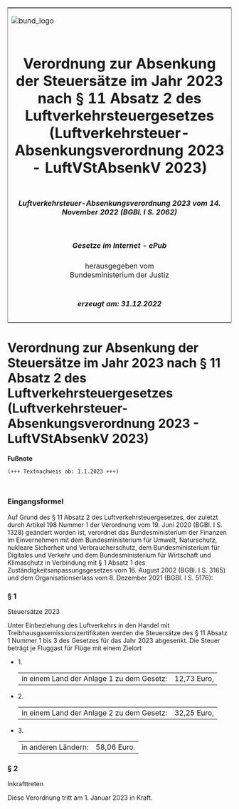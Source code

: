 <span id="DECKBLATT.html"></span>

<table border="0" frame="border" width="100%">

<tr valign="top">

<td align="left">

![bund\_logo](BfJ_2021_Web_de_de.gif)

</td>

<td align="right">

 

</td>

</tr>

<tr align="center" valign="middle">

<td colspan="2">

# Verordnung zur Absenkung der Steuersätze im Jahr 2023 nach § 11 Absatz 2 des Luftverkehrsteuergesetzes (Luftverkehrsteuer-Absenkungsverordnung 2023 - LuftVStAbsenkV 2023)

</td>

</tr>

<tr align="center" valign="middle">

<td colspan="2">

##### Luftverkehrsteuer-Absenkungsverordnung 2023 vom 14. November 2022 (BGBl. I S. 2062)

</td>

</tr>

<tr align="center" valign="middle">

<td colspan="2">

  
  

##### Gesetze im Internet - ePub  
  
herausgegeben vom  
Bundesministerium der Justiz

</td>

</tr>

<tr align="center" valign="bottom">

<td colspan="2">

  
  

##### erzeugt am: 31.12.2022

</td>

</tr>

</table>

<span id="BJNR206200022.html"></span>

# Verordnung zur Absenkung der Steuersätze im Jahr 2023 nach § 11 Absatz 2 des Luftverkehrsteuergesetzes (Luftverkehrsteuer-Absenkungsverordnung 2023 - LuftVStAbsenkV 2023)

<div>

  
**Fußnote**

<div class="jnhtml">

<div>

<div class="jurAbsatz">

  

``` 
(+++ Textnachweis ab: 1.1.2023 +++)

 
```

</div>

</div>

</div>

</div>

<span id="BJNR206200022BJNE000100000.html"></span>

### Eingangsformel  

<div>

<div class="jnhtml">

<div>

<div class="jurAbsatz">

Auf Grund des § 11 Absatz 2 des Luftverkehrsteuergesetzes, der zuletzt
durch Artikel 198 Nummer 1 der Verordnung vom 19. Juni 2020 (BGBl. I S.
1328) geändert worden ist, verordnet das Bundesministerium der Finanzen
im Einvernehmen mit dem Bundesministerium für Umwelt, Naturschutz,
nukleare Sicherheit und Verbraucherschutz, dem Bundesministerium für
Digitales und Verkehr und dem Bundesministerium für Wirtschaft und
Klimaschutz in Verbindung mit § 1 Absatz 1 des
Zuständigkeitsanpassungsgesetzes vom 16. August 2002 (BGBl. I S. 3165)
und dem Organisationserlass vom 8. Dezember 2021 (BGBl. I S. 5176):

</div>

</div>

</div>

</div>

<span id="BJNR206200022BJNE000200000.html"></span>

### § 1  
Steuersätze 2023

<div>

<div class="jnhtml">

<div>

<div class="jurAbsatz">

Unter Einbeziehung des Luftverkehrs in den Handel mit
Treibhausgasemissionszertifikaten werden die Steuersätze des § 11 Absatz
1 Nummer 1 bis 3 des Gesetzes für das Jahr 2023 abgesenkt. Die Steuer
beträgt je Fluggast für Flüge mit einem Zielort

  - 1\.
    
    <div>
    
    |                                           |             |
    | :---------------------------------------- | ----------: |
    | in einem Land der Anlage 1 zu dem Gesetz: | 12,73 Euro, |
    

    </div>

  - 2\.
    
    <div>
    
    |                                           |             |
    | :---------------------------------------- | ----------: |
    | in einem Land der Anlage 2 zu dem Gesetz: | 32,25 Euro, |
    

    </div>

  - 3\.
    
    <div>
    
    |                     |             |
    | :------------------ | ----------: |
    | in anderen Ländern: | 58,06 Euro. |
    

    </div>

</div>

</div>

</div>

</div>

<span id="BJNR206200022BJNE000300000.html"></span>

### § 2  
Inkrafttreten

<div>

<div class="jnhtml">

<div>

<div class="jurAbsatz">

Diese Verordnung tritt am 1. Januar 2023 in Kraft.

</div>

</div>

</div>

</div>
